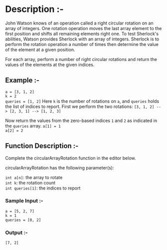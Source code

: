 # Description :-
John Watson knows of an operation called a right circular rotation on an array of integers. One rotation operation moves the last array element to the first position and shifts all remaining elements right one. To test Sherlock's abilities, Watson provides Sherlock with an array of integers. Sherlock is to perform the rotation operation a number of times then determine the value of the element at a given position.

For each array, perform a number of right circular rotations and return the values of the elements at the given indices.

## Example :-
`a = [3, 1, 2]`\
`k = 2`\
`queries = [1, 2]`
Here `k` is the number of rotations on `a`, and `queries` holds the list of indices to report. First we perform the two rotations: `[3, 1, 2] --> [2, 3, 1] --> [1, 2, 3]`

Now return the values from the zero-based indices `1` and `2` as indicated in the `queries` array.
`a[1] = 1`\
`a[2] = 2`

## Function Description :-

Complete the circularArrayRotation function in the editor below.

circularArrayRotation has the following parameter(s):

`int a[n]`: the array to rotate\
`int k`: the rotation count\
`int queries[1]`: the indices to report

### Sample Input :-
`a = [5, 2, 7]`\
`k = 1`\
`queries = [0, 2]`

### Output :-
`[7, 2]`